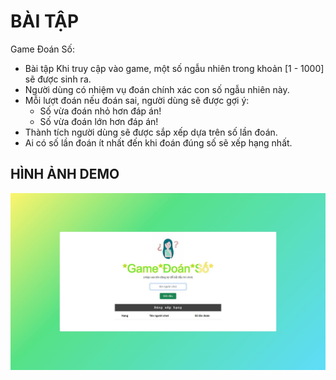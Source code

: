 # BÀI TẬP
Game Đoán Số:
- Bài tập Khi truy cập vào game, một số ngẫu nhiên trong khoản [1 - 1000] sẽ được sinh ra.
- Người dùng có nhiệm vụ đoán chính xác con số ngẫu nhiên này.
- Mỗi lượt đoán nếu đoán sai, người dùng sẽ được gợi ý:
    - Số vừa đoán nhỏ hơn đáp án!
    - Số vừa đoán lớn hơn đáp án!
- Thành tích người dùng sẽ được sắp xếp dựa trên số lần đoán.
- Ai có số lần đoán ít nhất đến khi đoán đúng số sẽ xếp hạng nhất.

## HÌNH ẢNH DEMO
<p align='center'>
<img src='pic/0.jpg'></img>
</p>
